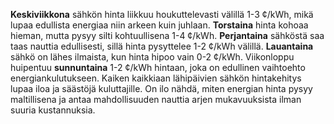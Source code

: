 **Keskiviikkona** sähkön hinta liikkuu houkuttelevasti välillä 1-3 ¢/kWh, mikä lupaa edullista energiaa niin arkeen kuin juhlaan. **Torstaina** hinta kohoaa hieman, mutta pysyy silti kohtuullisena 1-4 ¢/kWh. **Perjantaina** sähköstä saa taas nauttia edullisesti, sillä hinta pysyttelee 1-2 ¢/kWh välillä. **Lauantaina** sähkö on lähes ilmaista, kun hinta hipoo vain 0-2 ¢/kWh. Viikonloppu huipentuu **sunnuntaina** 1-2 ¢/kWh hintaan, joka on edullinen vaihtoehto energiankulutukseen. Kaiken kaikkiaan lähipäivien sähkön hintakehitys lupaa iloa ja säästöjä kuluttajille. On ilo nähdä, miten energian hinta pysyy maltillisena ja antaa mahdollisuuden nauttia arjen mukavuuksista ilman suuria kustannuksia.